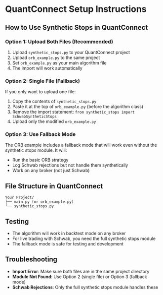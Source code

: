 # QuantConnect Setup Instructions

## How to Use Synthetic Stops in QuantConnect

### Option 1: Upload Both Files (Recommended)
1. Upload `synthetic_stops.py` to your QuantConnect project
2. Upload `orb_example.py` to the same project
3. Set `orb_example.py` as your main algorithm file
4. The import will work automatically

### Option 2: Single File (Fallback)
If you only want to upload one file:
1. Copy the contents of `synthetic_stops.py` 
2. Paste it at the top of `orb_example.py` (before the algorithm class)
3. Remove the import statement: `from synthetic_stops import SchwabSyntheticStops`
4. Upload only the modified `orb_example.py`

### Option 3: Use Fallback Mode
The ORB example includes a fallback mode that will work even without the synthetic stops module. It will:
- Run the basic ORB strategy
- Log Schwab rejections but not handle them synthetically
- Work on any broker (not just Schwab)

## File Structure in QuantConnect
```
Your Project/
├── main.py (or orb_example.py)
└── synthetic_stops.py
```

## Testing
- The algorithm will work in backtest mode on any broker
- For live trading with Schwab, you need the full synthetic stops module
- The fallback mode is safe for testing and development

## Troubleshooting
- **Import Error**: Make sure both files are in the same project directory
- **Module Not Found**: Use Option 2 (single file) or Option 3 (fallback mode)
- **Schwab Rejections**: Only the full synthetic stops module handles these
